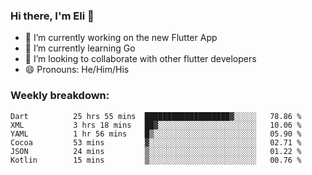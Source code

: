 ### Hi there, I'm Eli 👋
- 🔭 I’m currently working on the new Flutter App
- 🌱 I’m currently learning Go
- 🦄 I’m looking to collaborate with other flutter developers
- 😄 Pronouns: He/Him/His

### Weekly breakdown:
<!--START_SECTION:waka-->

```text
Dart          25 hrs 55 mins  ███████████████████▓░░░░░   78.86 %
XML           3 hrs 18 mins   ██▓░░░░░░░░░░░░░░░░░░░░░░   10.06 %
YAML          1 hr 56 mins    █▒░░░░░░░░░░░░░░░░░░░░░░░   05.90 %
Cocoa         53 mins         ▓░░░░░░░░░░░░░░░░░░░░░░░░   02.71 %
JSON          24 mins         ▒░░░░░░░░░░░░░░░░░░░░░░░░   01.22 %
Kotlin        15 mins         ▒░░░░░░░░░░░░░░░░░░░░░░░░   00.76 %
```

<!--END_SECTION:waka-->
